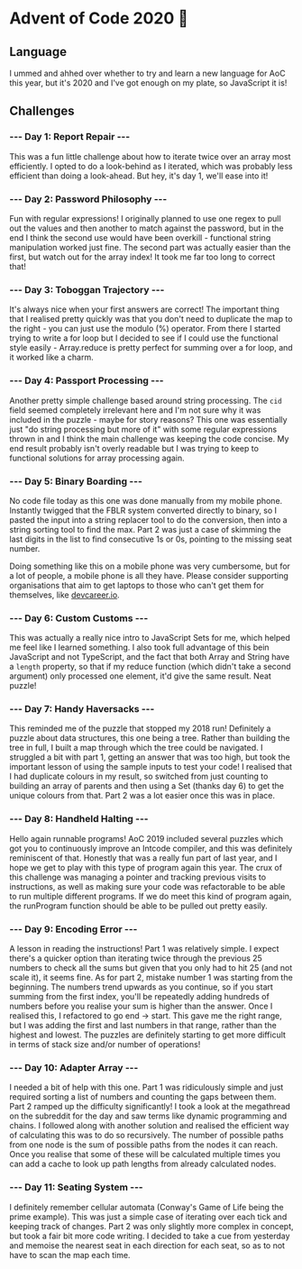 # Advent of Code 2020 🎄

## Language

I ummed and ahhed over whether to try and learn a new language for AoC this year, but it's 2020 and I've got enough on my plate, so
JavaScript it is!

## Challenges

### --- Day 1: Report Repair ---

This was a fun little challenge about how to iterate twice over an array most efficiently. I opted to do a look-behind as I iterated,
which was probably less efficient than doing a look-ahead. But hey, it's day 1, we'll ease into it!

### --- Day 2: Password Philosophy ---

Fun with regular expressions! I originally planned to use one regex to pull out the values and then another to match against the
password, but in the end I think the second use would have been overkill - functional string manipulation worked just fine. The
second part was actually easier than the first, but watch out for the array index! It took me far too long to correct that!

### --- Day 3: Toboggan Trajectory ---

It's always nice when your first answers are correct! The important thing that I realised pretty quickly was that you don't need to
duplicate the map to the right - you can just use the modulo (%) operator. From there I started trying to write a for loop but I
decided to see if I could use the functional style easily - Array.reduce is pretty perfect for summing over a for loop, and it worked
like a charm.

### --- Day 4: Passport Processing ---

Another pretty simple challenge based around string processing. The `cid` field seemed completely irrelevant here and I'm not sure
why it was included in the puzzle - maybe for story reasons? This one was essentially just "do string processing but more of it" with
some regular expressions thrown in and I think the main challenge was keeping the code concise. My end result probably isn't overly
readable but I was trying to keep to functional solutions for array processing again.

### --- Day 5: Binary Boarding ---

No code file today as this one was done manually from my mobile phone. Instantly twigged that the FBLR system converted directly to
binary, so I pasted the input into a string replacer tool to do the conversion, then into a string sorting tool to find the max. Part
2 was just a case of skimming the last digits in the list to find consecutive 1s or 0s, pointing to the missing seat number.

Doing something like this on a mobile phone was very cumbersome, but for a lot of people, a mobile phone is all they have. Please
consider supporting organisations that aim to get laptops to those who can't get them for themselves, like [devcareer.io](devcareer.io).

### --- Day 6: Custom Customs ---

This was actually a really nice intro to JavaScript Sets for me, which helped me feel like I learned something. I also took full
advantage of this bein JavaScript and not TypeScript, and the fact that both Array and String have a `length` property, so that if my
reduce function (which didn't take a second argument) only processed one element, it'd give the same result. Neat puzzle!

### --- Day 7: Handy Haversacks ---

This reminded me of the puzzle that stopped my 2018 run! Definitely a puzzle about data structures, this one being a tree. Rather
than building the tree in full, I built a map through which the tree could be navigated. I struggled a bit with part 1, getting an
answer that was too high, but took the important lesson of using the sample inputs to test your code! I realised that I had
duplicate colours in my result, so switched from just counting to building an array of parents and then using a Set (thanks day 6)
to get the unique colours from that. Part 2 was a lot easier once this was in place.

### --- Day 8: Handheld Halting ---

Hello again runnable programs! AoC 2019 included several puzzles which got you to continuously improve an Intcode compiler, and this
was definitely reminiscent of that. Honestly that was a really fun part of last year, and I hope we get to play with this type of
program again this year. The crux of this challenge was managing a pointer and tracking previous visits to instructions, as well as
making sure your code was refactorable to be able to run multiple different programs. If we do meet this kind of program again, the
runProgram function should be able to be pulled out pretty easily.

### --- Day 9: Encoding Error ---

A lesson in reading the instructions! Part 1 was relatively simple. I expect there's a quicker option than iterating twice through
the previous 25 numbers to check all the sums but given that you only had to hit 25 (and not scale it), it seems fine. As for part 2,
mistake number 1 was starting from the beginning. The numbers trend upwards as you continue, so if you start summing from the first
index, you'll be repeatedly adding hundreds of numbers before you realise your sum is higher than the answer. Once I realised this, I
refactored to go end -> start. This gave me the right range, but I was adding the first and last numbers in that range, rather than
the highest and lowest. The puzzles are definitely starting to get more difficult in terms of stack size and/or number of operations!

### --- Day 10: Adapter Array ---

I needed a bit of help with this one. Part 1 was ridiculously simple and just required sorting a list of numbers and counting the
gaps between them. Part 2 ramped up the difficulty significantly! I took a look at the megathread on the subreddit for the day and
saw terms like dynamic programming and chains. I followed along with another solution and realised the efficient way of calculating
this was to do so recursively. The number of possible paths from one node is the sum of possible paths from the nodes it can reach.
Once you realise that some of these will be calculated multiple times you can add a cache to look up path lengths from already
calculated nodes.

### --- Day 11: Seating System ---

I definitely remember cellular automata (Conway's Game of Life being the prime example). This was just a simple case of iterating
over each tick and keeping track of changes. Part 2 was only slightly more complex in concept, but took a fair bit more code writing.
I decided to take a cue from yesterday and memoise the nearest seat in each direction for each seat, so as to not have to scan the
map each time.